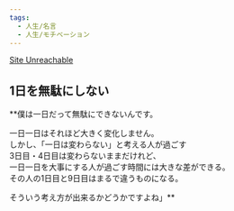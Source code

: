 ```yaml
---
tags:
  - 人生/名言
  - 人生/モチベーション
---
```

[Site Unreachable](http://blog.esuteru.com/archives/10210904.html)

## 1日を無駄にしない
**僕は一日だって無駄にできないんです。  
  
一日一日はそれほど大きく変化しません。  
しかし、「一日は変わらない」と考える人が過ごす  
3日目・4日目は変わらないままだけれど、  
一日一日を大事にする人が過ごす時間には大きな差ができる。  
その人の1日目と9日目はまるで違うものになる。  
  
そういう考え方が出来るかどうかですよね」**
